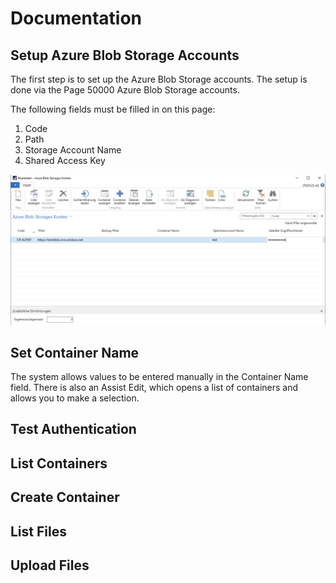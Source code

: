 # Documentation

## Setup Azure Blob Storage Accounts
The first step is to set up the Azure Blob Storage accounts. The setup is done via the Page 50000 Azure Blob Storage accounts.

The following fields must be filled in on this page:
1. Code
2. Path
3. Storage Account Name
4. Shared Access Key

![alt text](setup-abs-account.png)

## Set Container Name
The system allows values to be entered manually in the Container Name field. There is also an Assist Edit, which opens a list of containers and allows you to make a selection.

## Test Authentication

## List Containers

## Create Container

## List Files

## Upload Files